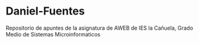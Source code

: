 # Daniel-Fuentes
Repositorio de apuntes de la asignatura de AWEB de IES la Cañuela, Grado Medio de Sistemas Microinformaticos
